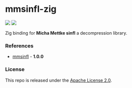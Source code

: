 # mmsinfl-zig

[![](https://img.shields.io/github/v/tag/thechampagne/mmsinfl-zig?label=version)](https://github.com/thechampagne/mmsinfl-zig/releases/latest) [![](https://img.shields.io/github/license/thechampagne/mmsinfl-zig)](https://github.com/thechampagne/mmsinfl-zig/blob/main/LICENSE)

Zig binding for **Micha Mettke sinfl** a decompression library.

### References
 - [mmsinfl](https://github.com/vurtun/lib/blob/master/sinfl.h) - **1.0.0**

### License

This repo is released under the [Apache License 2.0](https://github.com/thechampagne/mmsinfl-zig/blob/main/LICENSE).
